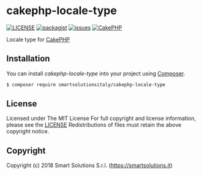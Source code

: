 # cakephp-locale-type
[![LICENSE](https://img.shields.io/github/license/smartsolutionsitaly/cakephp-locale-type.svg)](LICENSE)
[![packagist](https://img.shields.io/badge/packagist-smartsolutionsitaly%2Fcakephp--locale--type-brightgreen.svg)](https://packagist.org/packages/smartsolutionsitaly/cakephp-locale-type)
[![issues](https://img.shields.io/github/issues/smartsolutionsitaly/cakephp-locale-type.svg)](https://github.com/smartsolutionsitaly/cakephp-locale-type/issues)
[![CakePHP](https://img.shields.io/badge/CakePHP-3.5%2B-brightgreen.svg)](https://github.com/cakephp/cakephp)

Locale type for [CakePHP](https://github.com/cakephp/cakephp)

## Installation

You can install _cakephp-locale-type_ into your project using [Composer](https://getcomposer.org).

``` bash
$ composer require smartsolutionsitaly/cakephp-locale-type
```

## License
Licensed under The MIT License
For full copyright and license information, please see the [LICENSE](LICENSE)
Redistributions of files must retain the above copyright notice.

## Copyright
Copyright (c) 2018 Smart Solutions S.r.l. (https://smartsolutions.it)